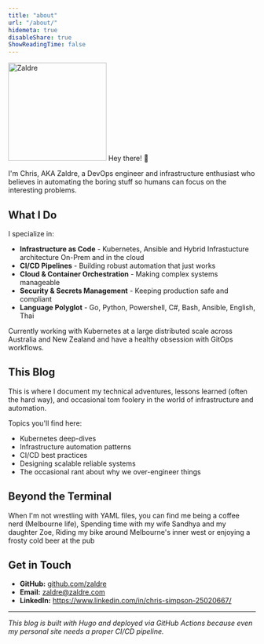 ```yaml
---
title: "about"
url: "/about/"
hidemeta: true
disableShare: true
ShowReadingTime: false
---
```


<img src="/images/avatar.png" alt="Zaldre" width="200" />
Hey there! 👋

I'm Chris, AKA Zaldre, a DevOps engineer and infrastructure enthusiast who believes in automating the boring stuff so humans can focus on the interesting problems.

## What I Do

I specialize in:
- **Infrastructure as Code** - Kubernetes, Ansible and Hybrid Infrastucture architecture On-Prem and in the cloud
- **CI/CD Pipelines** - Building robust automation that just works
- **Cloud & Container Orchestration** - Making complex systems manageable
- **Security & Secrets Management** - Keeping production safe and compliant
- **Language Polyglot** - Go, Python, Powershell, C#, Bash, Ansible, English, Thai

Currently working with Kubernetes at a large distributed scale across Australia and New Zealand and have a healthy obsession with GitOps workflows.

## This Blog

This is where I document my technical adventures, lessons learned (often the hard way), and occasional tom foolery in the world of infrastructure and automation.

Topics you'll find here:
- Kubernetes deep-dives
- Infrastructure automation patterns
- CI/CD best practices
- Designing scalable reliable systems
- The occasional rant about why we over-engineer things

## Beyond the Terminal

When I'm not wrestling with YAML files, you can find me being a coffee nerd (Melbourne life), Spending time with my wife Sandhya and my daughter Zoe, Riding my bike around Melbourne's inner west or enjoying a frosty cold beer at the pub

## Get in Touch

- **GitHub:** [github.com/zaldre](https://github.com/zaldre)
- **Email:** zaldre@zaldre.com
- **LinkedIn:** https://www.linkedin.com/in/chris-simpson-25020667/
---

*This blog is built with Hugo and deployed via GitHub Actions because even my personal site needs a proper CI/CD pipeline.*